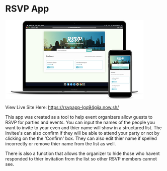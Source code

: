 # RSVP App

![RSVP App](rsvp.png)

View Live Site Here: https://rsvpapp-lgq94gija.now.sh/

This app was created as a tool to help event organizers allow guests to RSVP for parties and events. You can input the names of the people you want to invite to your even and thier name will show in a structured list. The Invitee's can also confirm if they will be able to attend your party or not by clicking on the the 'Confirm' box. They can also edit thier name if spelled incorrectly or remove thier name from the list as well. 

There is also a function that allows the organizer to hide those who havent responded to thier invitation from the list so other RSVP members cannot see. 
